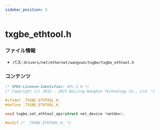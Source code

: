 ```yaml
---
sidebar_position: 3
---
```

# txgbe_ethtool.h

### ファイル情報

- パス: `drivers/net/ethernet/wangxun/txgbe/txgbe_ethtool.h`

### コンテンツ

```h
/* SPDX-License-Identifier: GPL-2.0 */
/* Copyright (c) 2015 - 2023 Beijing WangXun Technology Co., Ltd. */

#ifndef _TXGBE_ETHTOOL_H_
#define _TXGBE_ETHTOOL_H_

void txgbe_set_ethtool_ops(struct net_device *netdev);

#endif /* _TXGBE_ETHTOOL_H_ */

```
